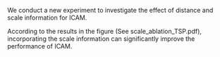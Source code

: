 We conduct a new experiment to investigate the effect of distance and scale information for ICAM. 

According to the results in the figure (See scale_ablation_TSP.pdf), incorporating the scale information can significantly improve the performance of ICAM. 
